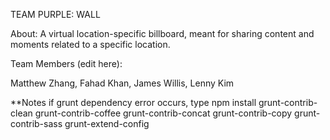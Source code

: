 TEAM PURPLE: WALL

About: A virtual location-specific billboard, meant for sharing content and moments related to a specific location.

Team Members (edit here):

Matthew Zhang, Fahad Khan, James Willis, Lenny Kim

**Notes
if grunt dependency error occurs, type
npm install grunt-contrib-clean grunt-contrib-coffee grunt-contrib-concat grunt-contrib-copy grunt-contrib-sass grunt-extend-config